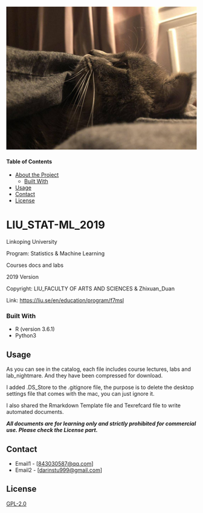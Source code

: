 ![](https://github.com/Darinstu999/LIU_STAT-ML_2019/blob/master/image/me.jpeg)

<!-- TABLE OF CONTENTS -->
#### Table of Contents
* [About the Project](#about-the-project)
  * [Built With](#built-with)
* [Usage](#usage)
* [Contact](#contact)
* [License](#license)

<!-- ABOUT THE PROJECT -->
# LIU_STAT-ML_2019
Linkoping University

Program: Statistics & Machine Learning

Courses docs and labs

2019 Version

Copyright: LIU_FACULTY OF ARTS AND SCIENCES & Zhixuan_Duan

Link: https://liu.se/en/education/program/f7msl

### Built With
* R (version 3.6.1)
* Python3

<!-- USAGE -->
## Usage
As you can see in the catalog, each file includes course lectures, labs and lab_nightmare. And they have been compressed for download.

I added .DS_Store to the .gitignore file, the purpose is to delete the desktop settings file that comes with the mac, you can just ignore it.

I also shared the Rmarkdown Template file and Texrefcard file to write automated documents.

***All documents are for learning only and strictly prohibited for commercial use. Please check the License part.***

<!-- CONTACT -->
## Contact
* Email1 - [843030587@qq.com]
* Email2 - [darinstu999@gmail.com]

<!-- LICENSE -->
## License
[GPL-2.0](https://choosealicense.com/licenses/gpl-2.0/)

